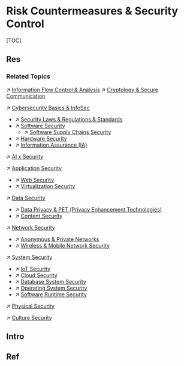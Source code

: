 # Risk Countermeasures & Security Control

[TOC]



## Res
### Related Topics
↗ [Information Flow Control & Analysis](../../🏰%20Cybersecurity%20Basics%20&%20InfoSec/🍦%20Software%20Security/🪆%20Software%20Analysis%20&%20Binary%20Engineering/📌%20Software%20Analysis%20Basics/👚%20SCA%20(Static%20Code%20Analysis)%20&%20SAST/Data%20Flow%20Analysis/Information%20Flow%20Control%20&%20Analysis/Information%20Flow%20Control%20&%20Analysis.md)
↗ [Cryptology & Secure Communication](../../🚬%20Cryptology%20&%20Secure%20Communication/Cryptology%20&%20Secure%20Communication.md)

↗ [Cybersecurity Basics & InfoSec](../../🏰%20Cybersecurity%20Basics%20&%20InfoSec/Cybersecurity%20Basics%20&%20InfoSec.md)
- ↗ [Security Laws & Regulations & Standards](../../🏰%20Cybersecurity%20Basics%20&%20InfoSec/👩🏻‍⚖️%20Security%20Laws%20&%20Regulations%20&%20Standards/Security%20Laws%20&%20Regulations%20&%20Standards.md)
- ↗ [Software Security](../../🏰%20Cybersecurity%20Basics%20&%20InfoSec/🍦%20Software%20Security/Software%20Security.md)
	- ↗ [Software Supply Chains Security](../../🏰%20Cybersecurity%20Basics%20&%20InfoSec/🍦%20Software%20Security/Software%20Supply%20Chains%20Security/Software%20Supply%20Chains%20Security.md)
- ↗ [Hardware Security](../../🏰%20Cybersecurity%20Basics%20&%20InfoSec/🪖%20Hardware%20Security/Hardware%20Security.md)
- ↗ [Information Assurance (IA)](../../🏰%20Cybersecurity%20Basics%20&%20InfoSec/Information%20Assurance%20(IA).md)

↗ [AI x Security](../../🤖%20AI%20x%20Security/AI%20x%20Security.md)

↗ [Application Security](../../Application%20Security/Application%20Security.md)
- ↗ [Web Security](../../Application%20Security/💉%20Web%20Security/Web%20Security.md)
- ↗ [Virtualization Security](../../Application%20Security/Virtualization%20Security/Virtualization%20Security.md)

↗ [Data Security](../../Data%20Security/Data%20Security.md)
- ↗ [Data Privacy & PET (Privacy Enhancement Technologies)](../../Data%20Security/Data%20Privacy%20&%20PET%20(Privacy%20Enhancement%20Technologies)/Data%20Privacy%20&%20PET%20(Privacy%20Enhancement%20Technologies).md)
- ↗ [Content Security](../../Data%20Security/Content%20Security/Content%20Security.md)

↗ [Network Security](../../Network%20Security/Network%20Security.md)
- ↗ [Anonymous & Private Networks](../../Network%20Security/Anonymous%20&%20Private%20Networks/Anonymous%20&%20Private%20Networks.md)
- ↗ [Wireless & Mobile Network Security](../../Network%20Security/Network%20Security%20Mechanisms/🛜%20Wireless%20&%20Mobile%20Network%20Security/Wireless%20&%20Mobile%20Network%20Security.md)

↗ [System Security](../../System%20Security/System%20Security.md)
- ↗ [IoT Security](../../System%20Security/IoT%20Security/IoT%20Security.md)
- ↗ [Cloud Security](../../System%20Security/Cloud%20Security/Cloud%20Security.md)
- ↗ [Database System Security](../../System%20Security/Database%20System%20Security/Database%20System%20Security.md)
- ↗ [Operating System Security](../../System%20Security/🧸%20Operating%20System%20Security/Operating%20System%20Security.md)
- ↗ [Software Runtime Security](../../System%20Security/🏃%20Software%20Runtime%20Security/Software%20Runtime%20Security.md)

↗ [Physical Security](../../Physical%20Security/Physical%20Security.md)

↗ [Culture Security](../../Culture%20Security.md)



## Intro



## Ref
